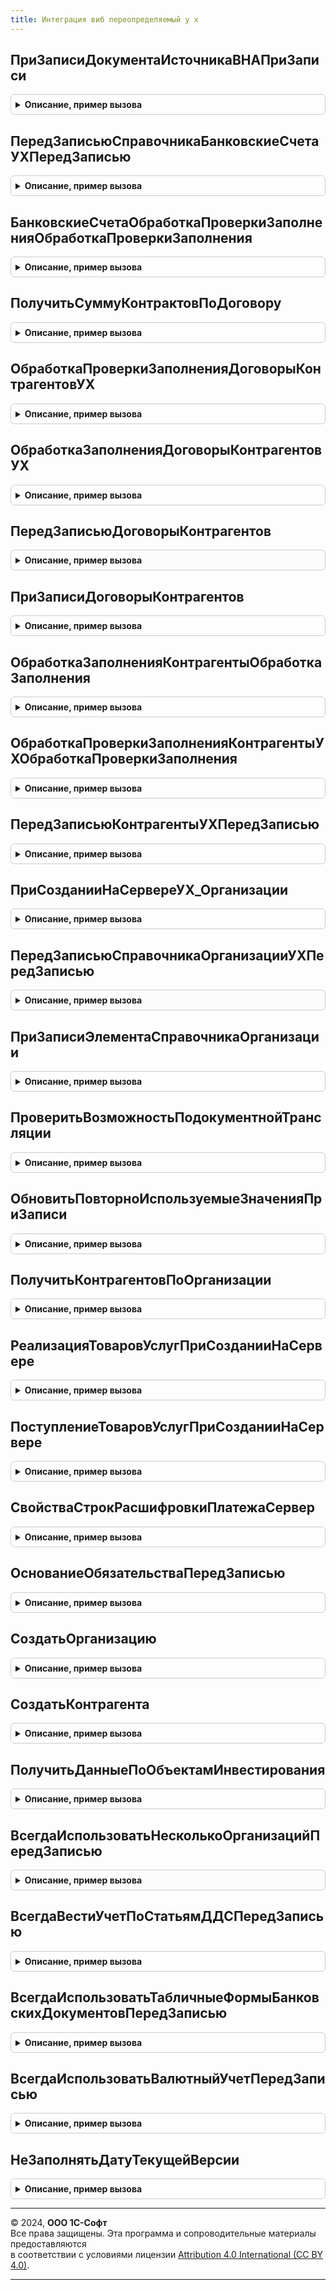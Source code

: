 ```yaml
---
title: Интеграция виб переопределяемый у х
---
```



## ПриЗаписиДокументаИсточникаВНАПриЗаписи
<details style="margin: 1em 0; padding: 0.5em; border: 1px solid #ccc; border-radius: 6px;">

<summary style="font-weight: bold; cursor: pointer;">Описание, пример вызова</summary>

```bsl

Процедура ПриЗаписиДокументаИсточникаВНАПриЗаписи(Источник) Экспорт
```

Пример вызова
```bsl
ИнтеграцияВИБПереопределяемыйУХ.ПриЗаписиДокументаИсточникаВНАПриЗаписи(Источник) 
```
</details>

## ПередЗаписьюСправочникаБанковскиеСчетаУХПередЗаписью
<details style="margin: 1em 0; padding: 0.5em; border: 1px solid #ccc; border-radius: 6px;">

<summary style="font-weight: bold; cursor: pointer;">Описание, пример вызова</summary>

```bsl

Процедура ПередЗаписьюСправочникаБанковскиеСчетаУХПередЗаписью(Источник, Отказ) Экспорт
```

Пример вызова
```bsl
ИнтеграцияВИБПереопределяемыйУХ.ПередЗаписьюСправочникаБанковскиеСчетаУХПередЗаписью(Источник, Отказ) 
```
</details>

## БанковскиеСчетаОбработкаПроверкиЗаполненияОбработкаПроверкиЗаполнения
<details style="margin: 1em 0; padding: 0.5em; border: 1px solid #ccc; border-radius: 6px;">

<summary style="font-weight: bold; cursor: pointer;">Описание, пример вызова</summary>

```bsl

Процедура БанковскиеСчетаОбработкаПроверкиЗаполненияОбработкаПроверкиЗаполнения(Источник, Отказ, ПроверяемыеРеквизиты) Экспорт
```

Пример вызова
```bsl
ИнтеграцияВИБПереопределяемыйУХ.БанковскиеСчетаОбработкаПроверкиЗаполненияОбработкаПроверкиЗаполнения(Источник, Отказ, ПроверяемыеРеквизиты) 
```
</details>

## ПолучитьСуммуКонтрактовПоДоговору
<details style="margin: 1em 0; padding: 0.5em; border: 1px solid #ccc; border-radius: 6px;">

<summary style="font-weight: bold; cursor: pointer;">Описание, пример вызова</summary>

```bsl

// Функция возвращает сумму заключенных спецификаций по договору
//
// Параметры:
//  ДоговорСсылка	 - 	СправочникСсылка.ДоговорыКонтрагентов
// Возвращаемое значение:
// Число  - Сумма контрактов по договору.
Функция ПолучитьСуммуКонтрактовПоДоговору(ДоговорСсылка) Экспорт
```

Пример вызова
```bsl
Результат = ИнтеграцияВИБПереопределяемыйУХ.ПолучитьСуммуКонтрактовПоДоговору(ДоговорСсылка) 
```
</details>

## ОбработкаПроверкиЗаполненияДоговорыКонтрагентовУХ
<details style="margin: 1em 0; padding: 0.5em; border: 1px solid #ccc; border-radius: 6px;">

<summary style="font-weight: bold; cursor: pointer;">Описание, пример вызова</summary>

```bsl

Процедура ОбработкаПроверкиЗаполненияДоговорыКонтрагентовУХ(Источник, Отказ, МассивНепроверяемыхРеквизитов) Экспорт
```

Пример вызова
```bsl
ИнтеграцияВИБПереопределяемыйУХ.ОбработкаПроверкиЗаполненияДоговорыКонтрагентовУХ(Источник, Отказ, МассивНепроверяемыхРеквизитов) 
```
</details>

## ОбработкаЗаполненияДоговорыКонтрагентовУХ
<details style="margin: 1em 0; padding: 0.5em; border: 1px solid #ccc; border-radius: 6px;">

<summary style="font-weight: bold; cursor: pointer;">Описание, пример вызова</summary>

```bsl

Процедура ОбработкаЗаполненияДоговорыКонтрагентовУХ(Источник, ДанныеЗаполнения, СтандартнаяОбработка) Экспорт
```

Пример вызова
```bsl
ИнтеграцияВИБПереопределяемыйУХ.ОбработкаЗаполненияДоговорыКонтрагентовУХ(Источник, ДанныеЗаполнения, СтандартнаяОбработка) 
```
</details>

## ПередЗаписьюДоговорыКонтрагентов
<details style="margin: 1em 0; padding: 0.5em; border: 1px solid #ccc; border-radius: 6px;">

<summary style="font-weight: bold; cursor: pointer;">Описание, пример вызова</summary>

```bsl

Процедура ПередЗаписьюДоговорыКонтрагентов(Источник, Отказ) Экспорт
```

Пример вызова
```bsl
ИнтеграцияВИБПереопределяемыйУХ.ПередЗаписьюДоговорыКонтрагентов(Источник, Отказ) 
```
</details>

## ПриЗаписиДоговорыКонтрагентов
<details style="margin: 1em 0; padding: 0.5em; border: 1px solid #ccc; border-radius: 6px;">

<summary style="font-weight: bold; cursor: pointer;">Описание, пример вызова</summary>

```bsl

Процедура ПриЗаписиДоговорыКонтрагентов(Источник, Отказ) Экспорт
```

Пример вызова
```bsl
ИнтеграцияВИБПереопределяемыйУХ.ПриЗаписиДоговорыКонтрагентов(Источник, Отказ) 
```
</details>

## ОбработкаЗаполненияКонтрагентыОбработкаЗаполнения
<details style="margin: 1em 0; padding: 0.5em; border: 1px solid #ccc; border-radius: 6px;">

<summary style="font-weight: bold; cursor: pointer;">Описание, пример вызова</summary>

```bsl

Процедура ОбработкаЗаполненияКонтрагентыОбработкаЗаполнения(Источник, ДанныеЗаполнения, ТекстЗаполнения, СтандартнаяОбработка) Экспорт
```

Пример вызова
```bsl
ИнтеграцияВИБПереопределяемыйУХ.ОбработкаЗаполненияКонтрагентыОбработкаЗаполнения(Источник, ДанныеЗаполнения, ТекстЗаполнения, СтандартнаяОбработка) 
```
</details>

## ОбработкаПроверкиЗаполненияКонтрагентыУХОбработкаПроверкиЗаполнения
<details style="margin: 1em 0; padding: 0.5em; border: 1px solid #ccc; border-radius: 6px;">

<summary style="font-weight: bold; cursor: pointer;">Описание, пример вызова</summary>

```bsl

Процедура ОбработкаПроверкиЗаполненияКонтрагентыУХОбработкаПроверкиЗаполнения(Источник, Отказ, ПроверяемыеРеквизиты) Экспорт
```

Пример вызова
```bsl
ИнтеграцияВИБПереопределяемыйУХ.ОбработкаПроверкиЗаполненияКонтрагентыУХОбработкаПроверкиЗаполнения(Источник, Отказ, ПроверяемыеРеквизиты) 
```
</details>

## ПередЗаписьюКонтрагентыУХПередЗаписью
<details style="margin: 1em 0; padding: 0.5em; border: 1px solid #ccc; border-radius: 6px;">

<summary style="font-weight: bold; cursor: pointer;">Описание, пример вызова</summary>

```bsl

Процедура ПередЗаписьюКонтрагентыУХПередЗаписью(Источник, Отказ) Экспорт
```

Пример вызова
```bsl
ИнтеграцияВИБПереопределяемыйУХ.ПередЗаписьюКонтрагентыУХПередЗаписью(Источник, Отказ) 
```
</details>

## ПриСозданииНаСервереУХ_Организации
<details style="margin: 1em 0; padding: 0.5em; border: 1px solid #ccc; border-radius: 6px;">

<summary style="font-weight: bold; cursor: pointer;">Описание, пример вызова</summary>

```bsl

Процедура ПриСозданииНаСервереУХ_Организации(Форма, Отказ, СтандартнаяОбработка) Экспорт
```

Пример вызова
```bsl
ИнтеграцияВИБПереопределяемыйУХ.ПриСозданииНаСервереУХ_Организации(Форма, Отказ, СтандартнаяОбработка) 
```
</details>

## ПередЗаписьюСправочникаОрганизацииУХПередЗаписью
<details style="margin: 1em 0; padding: 0.5em; border: 1px solid #ccc; border-radius: 6px;">

<summary style="font-weight: bold; cursor: pointer;">Описание, пример вызова</summary>

```bsl

Процедура ПередЗаписьюСправочникаОрганизацииУХПередЗаписью(Источник, Отказ) Экспорт
```

Пример вызова
```bsl
ИнтеграцияВИБПереопределяемыйУХ.ПередЗаписьюСправочникаОрганизацииУХПередЗаписью(Источник, Отказ) 
```
</details>

## ПриЗаписиЭлементаСправочникаОрганизации
<details style="margin: 1em 0; padding: 0.5em; border: 1px solid #ccc; border-radius: 6px;">

<summary style="font-weight: bold; cursor: pointer;">Описание, пример вызова</summary>

```bsl

Процедура ПриЗаписиЭлементаСправочникаОрганизации(Источник, Отказ) Экспорт
```

Пример вызова
```bsl
ИнтеграцияВИБПереопределяемыйУХ.ПриЗаписиЭлементаСправочникаОрганизации(Источник, Отказ) 
```
</details>

## ПроверитьВозможностьПодокументнойТрансляции
<details style="margin: 1em 0; padding: 0.5em; border: 1px solid #ccc; border-radius: 6px;">

<summary style="font-weight: bold; cursor: pointer;">Описание, пример вызова</summary>

```bsl

Процедура ПроверитьВозможностьПодокументнойТрансляции() Экспорт
```

Пример вызова
```bsl
ИнтеграцияВИБПереопределяемыйУХ.ПроверитьВозможностьПодокументнойТрансляции() 
```
</details>

## ОбновитьПовторноИспользуемыеЗначенияПриЗаписи
<details style="margin: 1em 0; padding: 0.5em; border: 1px solid #ccc; border-radius: 6px;">

<summary style="font-weight: bold; cursor: pointer;">Описание, пример вызова</summary>

```bsl

Процедура ОбновитьПовторноИспользуемыеЗначенияПриЗаписи(Источник, Отказ) Экспорт
```

Пример вызова
```bsl
ИнтеграцияВИБПереопределяемыйУХ.ОбновитьПовторноИспользуемыеЗначенияПриЗаписи(Источник, Отказ) 
```
</details>

## ПолучитьКонтрагентовПоОрганизации
<details style="margin: 1em 0; padding: 0.5em; border: 1px solid #ccc; border-radius: 6px;">

<summary style="font-weight: bold; cursor: pointer;">Описание, пример вызова</summary>

```bsl

Функция ПолучитьКонтрагентовПоОрганизации(ОрганизацияИсточник) Экспорт
```

Пример вызова
```bsl
Результат = ИнтеграцияВИБПереопределяемыйУХ.ПолучитьКонтрагентовПоОрганизации(ОрганизацияИсточник) 
```
</details>

## РеализацияТоваровУслугПриСозданииНаСервере
<details style="margin: 1em 0; padding: 0.5em; border: 1px solid #ccc; border-radius: 6px;">

<summary style="font-weight: bold; cursor: pointer;">Описание, пример вызова</summary>

```bsl

Процедура РеализацияТоваровУслугПриСозданииНаСервере(Форма, Отказ, СтандартнаяОбработка) Экспорт
```

Пример вызова
```bsl
ИнтеграцияВИБПереопределяемыйУХ.РеализацияТоваровУслугПриСозданииНаСервере(Форма, Отказ, СтандартнаяОбработка) 
```
</details>

## ПоступлениеТоваровУслугПриСозданииНаСервере
<details style="margin: 1em 0; padding: 0.5em; border: 1px solid #ccc; border-radius: 6px;">

<summary style="font-weight: bold; cursor: pointer;">Описание, пример вызова</summary>

```bsl

Процедура ПоступлениеТоваровУслугПриСозданииНаСервере(Форма, Отказ, СтандартнаяОбработка) Экспорт
```

Пример вызова
```bsl
ИнтеграцияВИБПереопределяемыйУХ.ПоступлениеТоваровУслугПриСозданииНаСервере(Форма, Отказ, СтандартнаяОбработка) 
```
</details>

## СвойстваСтрокРасшифровкиПлатежаСервер
<details style="margin: 1em 0; padding: 0.5em; border: 1px solid #ccc; border-radius: 6px;">

<summary style="font-weight: bold; cursor: pointer;">Описание, пример вызова</summary>

```bsl

Процедура СвойстваСтрокРасшифровкиПлатежаСервер(СвойстваПлатежа, Знач ПараметрыПлатежа, Знач ПолучатьДоговор) Экспорт
```

Пример вызова
```bsl
ИнтеграцияВИБПереопределяемыйУХ.СвойстваСтрокРасшифровкиПлатежаСервер(СвойстваПлатежа, ПараметрыПлатежа, ПолучатьДоговор) 
```
</details>

## ОснованиеОбязательстваПередЗаписью
<details style="margin: 1em 0; padding: 0.5em; border: 1px solid #ccc; border-radius: 6px;">

<summary style="font-weight: bold; cursor: pointer;">Описание, пример вызова</summary>

```bsl

Процедура ОснованиеОбязательстваПередЗаписью(Источник, Отказ, РежимЗаписи, РежимПроведения) Экспорт
```

Пример вызова
```bsl
ИнтеграцияВИБПереопределяемыйУХ.ОснованиеОбязательстваПередЗаписью(Источник, Отказ, РежимЗаписи, РежимПроведения) 
```
</details>

## СоздатьОрганизацию
<details style="margin: 1em 0; padding: 0.5em; border: 1px solid #ccc; border-radius: 6px;">

<summary style="font-weight: bold; cursor: pointer;">Описание, пример вызова</summary>

```bsl

Функция СоздатьОрганизацию(Источник, ПоИНН = Ложь, ДопРеквизиты = Неопределено, ТекстОписанияОшибки = Неопределено) Экспорт
```

Пример вызова
```bsl
Результат = ИнтеграцияВИБПереопределяемыйУХ.СоздатьОрганизацию(Источник, ПоИНН, ДопРеквизиты, ТекстОписанияОшибки);
```
</details>

## СоздатьКонтрагента
<details style="margin: 1em 0; padding: 0.5em; border: 1px solid #ccc; border-radius: 6px;">

<summary style="font-weight: bold; cursor: pointer;">Описание, пример вызова</summary>

```bsl

Функция СоздатьКонтрагента(Источник, ПоИНН = Ложь, ДопРеквизиты = Неопределено, ТекстОписанияОшибки = Неопределено) Экспорт
```

Пример вызова
```bsl
Результат = ИнтеграцияВИБПереопределяемыйУХ.СоздатьКонтрагента(Источник, ПоИНН, ДопРеквизиты, ТекстОписанияОшибки);
```
</details>

## ПолучитьДанныеПоОбъектамИнвестирования
<details style="margin: 1em 0; padding: 0.5em; border: 1px solid #ccc; border-radius: 6px;">

<summary style="font-weight: bold; cursor: pointer;">Описание, пример вызова</summary>

```bsl

Функция ПолучитьДанныеПоОбъектамИнвестирования(ИННУчредителя) Экспорт
```

Пример вызова
```bsl
Результат = ИнтеграцияВИБПереопределяемыйУХ.ПолучитьДанныеПоОбъектамИнвестирования(ИННУчредителя) 
```
</details>

## ВсегдаИспользоватьНесколькоОрганизацийПередЗаписью
<details style="margin: 1em 0; padding: 0.5em; border: 1px solid #ccc; border-radius: 6px;">

<summary style="font-weight: bold; cursor: pointer;">Описание, пример вызова</summary>

```bsl

Процедура ВсегдаИспользоватьНесколькоОрганизацийПередЗаписью(Источник, Отказ) Экспорт
```

Пример вызова
```bsl
ИнтеграцияВИБПереопределяемыйУХ.ВсегдаИспользоватьНесколькоОрганизацийПередЗаписью(Источник, Отказ) 
```
</details>

## ВсегдаВестиУчетПоСтатьямДДСПередЗаписью
<details style="margin: 1em 0; padding: 0.5em; border: 1px solid #ccc; border-radius: 6px;">

<summary style="font-weight: bold; cursor: pointer;">Описание, пример вызова</summary>

```bsl

Процедура ВсегдаВестиУчетПоСтатьямДДСПередЗаписью(Источник, Отказ) Экспорт
```

Пример вызова
```bsl
ИнтеграцияВИБПереопределяемыйУХ.ВсегдаВестиУчетПоСтатьямДДСПередЗаписью(Источник, Отказ) 
```
</details>

## ВсегдаИспользоватьТабличныеФормыБанковскихДокументовПередЗаписью
<details style="margin: 1em 0; padding: 0.5em; border: 1px solid #ccc; border-radius: 6px;">

<summary style="font-weight: bold; cursor: pointer;">Описание, пример вызова</summary>

```bsl

Процедура ВсегдаИспользоватьТабличныеФормыБанковскихДокументовПередЗаписью(Источник, Отказ) Экспорт
```

Пример вызова
```bsl
ИнтеграцияВИБПереопределяемыйУХ.ВсегдаИспользоватьТабличныеФормыБанковскихДокументовПередЗаписью(Источник, Отказ) 
```
</details>

## ВсегдаИспользоватьВалютныйУчетПередЗаписью
<details style="margin: 1em 0; padding: 0.5em; border: 1px solid #ccc; border-radius: 6px;">

<summary style="font-weight: bold; cursor: pointer;">Описание, пример вызова</summary>

```bsl

Процедура ВсегдаИспользоватьВалютныйУчетПередЗаписью(Источник, Отказ) Экспорт
```

Пример вызова
```bsl
ИнтеграцияВИБПереопределяемыйУХ.ВсегдаИспользоватьВалютныйУчетПередЗаписью(Источник, Отказ) 
```
</details>

## НеЗаполнятьДатуТекущейВерсии
<details style="margin: 1em 0; padding: 0.5em; border: 1px solid #ccc; border-radius: 6px;">

<summary style="font-weight: bold; cursor: pointer;">Описание, пример вызова</summary>

```bsl

Процедура НеЗаполнятьДатуТекущейВерсии(Источник, Отказ) Экспорт
```

Пример вызова
```bsl
ИнтеграцияВИБПереопределяемыйУХ.НеЗаполнятьДатуТекущейВерсии(Источник, Отказ) 
```
</details>

---

© 2024, **ООО 1С-Софт**  
Все права защищены. Эта программа и сопроводительные материалы предоставляются  
в соответствии с условиями лицензии [Attribution 4.0 International (CC BY 4.0)](https://creativecommons.org/licenses/by/4.0/legalcode).

---
